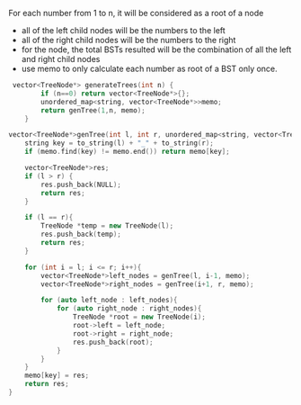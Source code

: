 For each number from 1 to n, it will be considered as a root of a node
- all of the left child nodes will be the numbers to the left
- all of the right child nodes will be the numbers to the right
- for the node, the total BSTs resulted will be the combination of all the left and right child nodes
- use memo to only calculate each number as root of a BST only once.


```cpp
 vector<TreeNode*> generateTrees(int n) {
        if (n==0) return vector<TreeNode*>{};
        unordered_map<string, vector<TreeNode*>>memo;
        return genTree(1,n, memo);
    }

vector<TreeNode*>genTree(int l, int r, unordered_map<string, vector<TreeNode*>>&memo){
    string key = to_string(l) + "_" + to_string(r);
    if (memo.find(key) != memo.end()) return memo[key];

    vector<TreeNode*>res;
    if (l > r) {
        res.push_back(NULL);
        return res;
    }

    if (l == r){
        TreeNode *temp = new TreeNode(l);
        res.push_back(temp);
        return res;
    }

    for (int i = l; i <= r; i++){ 
        vector<TreeNode*>left_nodes = genTree(l, i-1, memo); 
        vector<TreeNode*>right_nodes = genTree(i+1, r, memo); 

        for (auto left_node : left_nodes){ 
            for (auto right_node : right_nodes){
                TreeNode *root = new TreeNode(i);
                root->left = left_node;
                root->right = right_node;
                res.push_back(root);
            }
        }
    }
    memo[key] = res;
    return res;   
}
```
